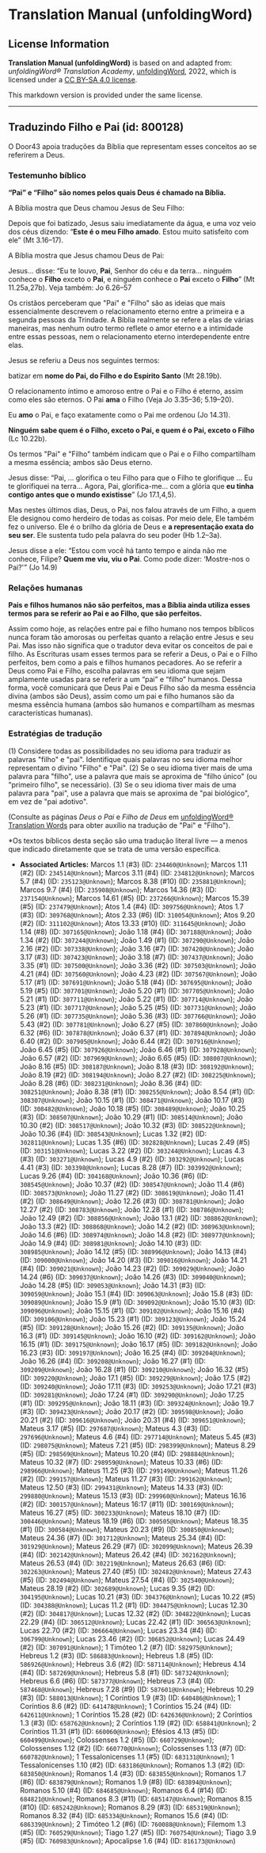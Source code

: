 # Translation Manual (unfoldingWord)

## License Information

**Translation Manual (unfoldingWord)** is based on and adapted from: _unfoldingWord® Translation Academy_, [unfoldingWord](https://unfoldingword.org/utw), 2022, which is licensed under a [CC BY-SA 4.0 license](https://creativecommons.org/licenses/by-sa/4.0/legalcode.en).

This markdown version is provided under the same license.



--------------------------------

## Traduzindo Filho e Pai (id: 800128)

O Door43 apoia traduções da Bíblia que representam esses conceitos ao se referirem a Deus.

### Testemunho bíblico

**“Pai” e “Filho” são nomes pelos quais Deus é chamado na Bíblia.**

A Bíblia mostra que Deus chamou Jesus de Seu Filho:

Depois que foi batizado, Jesus saiu imediatamente da água, e uma voz veio dos céus dizendo: “**Este é o meu Filho amado**. Estou muito satisfeito com ele” (Mt 3\.16–17\).

A Bíblia mostra que Jesus chamou Deus de Pai:

Jesus… disse: “Eu te louvo, **Pai**, Senhor do céu e da terra… ninguém conhece o **Filho** exceto o **Pai**, e ninguém conhece o **Pai** exceto o **Filho**” (Mt 11\.25a,27b). Veja também: Jo 6\.26–57

Os cristãos perceberam que "Pai" e "Filho" são as ideias que mais essencialmente descrevem o relacionamento eterno entre a primeira e a segunda pessoas da Trindade. A Bíblia realmente se refere a elas de várias maneiras, mas nenhum outro termo reflete o amor eterno e a intimidade entre essas pessoas, nem o relacionamento eterno interdependente entre elas.

Jesus se referiu a Deus nos seguintes termos:

batizar em **nome do Pai, do Filho e do Espírito Santo** (Mt 28\.19b).

O relacionamento íntimo e amoroso entre o Pai e o Filho é eterno, assim como eles são eternos. O Pai **ama** o Filho (Veja Jo 3\.35–36; 5\.19–20\).

Eu **amo** o Pai, e faço exatamente como o Pai me ordenou (Jo 14\.31\).

**Ninguém sabe quem é o Filho, exceto o Pai, e quem é o Pai, exceto o Filho** (Lc 10\.22b).

Os termos "Pai" e "Filho" também indicam que o Pai e o Filho compartilham a mesma essência; ambos são Deus eterno.

Jesus disse: “Pai, ... glorifica o teu Filho para que o Filho te glorifique ... Eu te glorifiquei na terra... Agora, Pai, glorifica\-me... com a glória que **eu tinha contigo antes que o mundo existisse**” (Jo 17\.1,4,5\).

Mas nestes últimos dias, Deus, o Pai, nos falou através de um Filho, a quem Ele designou como herdeiro de todas as coisas. Por meio dele, Ele também fez o universo. Ele é o brilho da glória de Deus e **a representação exata do seu ser**. Ele sustenta tudo pela palavra do seu poder (Hb 1\.2–3a).

Jesus disse a ele: “Estou com você há tanto tempo e ainda não me conhece, Filipe? **Quem me viu, viu o Pai**. Como pode dizer: ‘Mostre\-nos o Pai?'” (Jo 14\.9\)

### Relações humanas

**Pais e filhos humanos não são perfeitos, mas a Bíblia ainda utiliza esses termos para se referir ao Pai e ao Filho, que são perfeitos.**

Assim como hoje, as relações entre pai e filho humano nos tempos bíblicos nunca foram tão amorosas ou perfeitas quanto a relação entre Jesus e seu Pai. Mas isso não significa que o tradutor deva evitar os conceitos de pai e filho. As Escrituras usam esses termos para se referir a Deus, o Pai e o Filho perfeitos, bem como a pais e filhos humanos pecadores. Ao se referir a Deus como Pai e Filho, escolha palavras em seu idioma que sejam amplamente usadas para se referir a um “pai” e “filho” humanos. Dessa forma, você comunicará que Deus Pai e Deus Filho são da mesma essência divina (ambos são Deus), assim como um pai e filho humanos são da mesma essência humana (ambos são humanos e compartilham as mesmas características humanas).

### Estratégias de tradução

(1\) Considere todas as possibilidades no seu idioma para traduzir as palavras "filho" e "pai". Identifique quais palavras no seu idioma melhor representam o divino "Filho" e "Pai". (2\) Se o seu idioma tiver mais de uma palavra para "filho", use a palavra que mais se aproxima de "filho único" (ou "primeiro filho", se necessário). (3\) Se o seu idioma tiver mais de uma palavra para "pai", use a palavra que mais se aproxima de "pai biológico", em vez de "pai adotivo".

(Consulte as páginas *Deus o Pai* e *Filho de Deus* em [unfoldingWord® Translation Words](https://ufw.io/tw/) para obter auxílio na tradução de "Pai" e "Filho").  
  
\*Os textos bíblicos desta seção são uma tradução literal livre — a menos que indicado diretamente que se trata de uma versão específica.  
  

* **Associated Articles:** Marcos 1.1 (#3) (ID: `234460@Unknown`); Marcos 1.11 (#2) (ID: `234514@Unknown`); Marcos 3.11 (#4) (ID: `234812@Unknown`); Marcos 5.7 (#4) (ID: `235123@Unknown`); Marcos 8.38 (#10) (ID: `235881@Unknown`); Marcos 9.7 (#4) (ID: `235908@Unknown`); Marcos 14.36 (#3) (ID: `237154@Unknown`); Marcos 14.61 (#5) (ID: `237266@Unknown`); Marcos 15.39 (#5) (ID: `237479@Unknown`); Atos 1.4 (#4) (ID: `309756@Unknown`); Atos 1.7 (#3) (ID: `309768@Unknown`); Atos 2.33 (#6) (ID: `310054@Unknown`); Atos 9.20 (#2) (ID: `311102@Unknown`); Atos 13.33 (#10) (ID: `311645@Unknown`); João 1.14 (#8) (ID: `307165@Unknown`); João 1.18 (#4) (ID: `307188@Unknown`); João 1.34 (#2) (ID: `307244@Unknown`); João 1.49 (#1) (ID: `307290@Unknown`); João 2.16 (#2) (ID: `307338@Unknown`); João 3.16 (#7) (ID: `307420@Unknown`); João 3.17 (#3) (ID: `307423@Unknown`); João 3.18 (#7) (ID: `307437@Unknown`); João 3.35 (#1) (ID: `307500@Unknown`); João 3.36 (#2) (ID: `307503@Unknown`); João 4.21 (#4) (ID: `307560@Unknown`); João 4.23 (#2) (ID: `307567@Unknown`); João 5.17 (#1) (ID: `307691@Unknown`); João 5.18 (#4) (ID: `307695@Unknown`); João 5.19 (#5) (ID: `307701@Unknown`); João 5.20 (#1) (ID: `307705@Unknown`); João 5.21 (#1) (ID: `307711@Unknown`); João 5.22 (#1) (ID: `307714@Unknown`); João 5.23 (#1) (ID: `307717@Unknown`); João 5.25 (#5) (ID: `307731@Unknown`); João 5.26 (#1) (ID: `307735@Unknown`); João 5.36 (#3) (ID: `307766@Unknown`); João 5.43 (#2) (ID: `307781@Unknown`); João 6.27 (#5) (ID: `307860@Unknown`); João 6.32 (#6) (ID: `307878@Unknown`); João 6.37 (#1) (ID: `307894@Unknown`); João 6.40 (#2) (ID: `307905@Unknown`); João 6.44 (#2) (ID: `307916@Unknown`); João 6.45 (#5) (ID: `307926@Unknown`); João 6.46 (#1) (ID: `307928@Unknown`); João 6.57 (#2) (ID: `307969@Unknown`); João 6.65 (#5) (ID: `308007@Unknown`); João 8.16 (#5) (ID: `308187@Unknown`); João 8.18 (#3) (ID: `308192@Unknown`); João 8.19 (#2) (ID: `308194@Unknown`); João 8.27 (#2) (ID: `308225@Unknown`); João 8.28 (#6) (ID: `308231@Unknown`); João 8.36 (#4) (ID: `308251@Unknown`); João 8.38 (#1) (ID: `308255@Unknown`); João 8.54 (#1) (ID: `308307@Unknown`); João 10.15 (#1) (ID: `308471@Unknown`); João 10.17 (#3) (ID: `308482@Unknown`); João 10.18 (#5) (ID: `308489@Unknown`); João 10.25 (#3) (ID: `308507@Unknown`); João 10.29 (#1) (ID: `308514@Unknown`); João 10.30 (#2) (ID: `308517@Unknown`); João 10.32 (#3) (ID: `308522@Unknown`); João 10.36 (#4) (ID: `308543@Unknown`); Lucas 1.32 (#2) (ID: `302811@Unknown`); Lucas 1.35 (#6) (ID: `302828@Unknown`); Lucas 2.49 (#5) (ID: `303151@Unknown`); Lucas 3.22 (#2) (ID: `303244@Unknown`); Lucas 4.3 (#3) (ID: `303271@Unknown`); Lucas 4.9 (#2) (ID: `303292@Unknown`); Lucas 4.41 (#3) (ID: `303398@Unknown`); Lucas 8.28 (#7) (ID: `303992@Unknown`); Lucas 9.26 (#4) (ID: `304168@Unknown`); João 10.36 (#6) (ID: `308545@Unknown`); João 10.37 (#2) (ID: `308547@Unknown`); João 11.4 (#6) (ID: `308573@Unknown`); João 11.27 (#2) (ID: `308619@Unknown`); João 11.41 (#2) (ID: `308649@Unknown`); João 12.26 (#3) (ID: `308781@Unknown`); João 12.27 (#2) (ID: `308783@Unknown`); João 12.28 (#1) (ID: `308786@Unknown`); João 12.49 (#2) (ID: `308856@Unknown`); João 13.1 (#2) (ID: `308862@Unknown`); João 13.3 (#2) (ID: `308868@Unknown`); João 14.2 (#2) (ID: `308963@Unknown`); João 14.6 (#6) (ID: `308974@Unknown`); João 14.8 (#2) (ID: `308977@Unknown`); João 14.9 (#4) (ID: `308981@Unknown`); João 14.10 (#3) (ID: `308985@Unknown`); João 14.12 (#5) (ID: `308996@Unknown`); João 14.13 (#4) (ID: `309000@Unknown`); João 14.20 (#3) (ID: `309016@Unknown`); João 14.21 (#4) (ID: `309021@Unknown`); João 14.23 (#2) (ID: `309029@Unknown`); João 14.24 (#6) (ID: `309037@Unknown`); João 14.26 (#3) (ID: `309040@Unknown`); João 14.28 (#5) (ID: `309053@Unknown`); João 14.31 (#3) (ID: `309059@Unknown`); João 15.1 (#4) (ID: `309063@Unknown`); João 15.8 (#3) (ID: `309089@Unknown`); João 15.9 (#1) (ID: `309092@Unknown`); João 15.10 (#3) (ID: `309096@Unknown`); João 15.15 (#1) (ID: `309102@Unknown`); João 15.16 (#4) (ID: `309106@Unknown`); João 15.23 (#1) (ID: `309123@Unknown`); João 15.24 (#5) (ID: `309128@Unknown`); João 15.26 (#2) (ID: `309135@Unknown`); João 16.3 (#1) (ID: `309145@Unknown`); João 16.10 (#2) (ID: `309162@Unknown`); João 16.15 (#1) (ID: `309175@Unknown`); João 16.17 (#5) (ID: `309182@Unknown`); João 16.23 (#3) (ID: `309197@Unknown`); João 16.25 (#4) (ID: `309204@Unknown`); João 16.26 (#4) (ID: `309208@Unknown`); João 16.27 (#1) (ID: `309209@Unknown`); João 16.28 (#1) (ID: `309210@Unknown`); João 16.32 (#5) (ID: `309220@Unknown`); João 17.1 (#5) (ID: `309229@Unknown`); João 17.5 (#2) (ID: `309240@Unknown`); João 17.11 (#3) (ID: `309253@Unknown`); João 17.21 (#3) (ID: `309281@Unknown`); João 17.24 (#1) (ID: `309290@Unknown`); João 17.25 (#1) (ID: `309295@Unknown`); João 18.11 (#3) (ID: `309324@Unknown`); João 19.7 (#3) (ID: `309423@Unknown`); João 20.17 (#2) (ID: `309598@Unknown`); João 20.21 (#2) (ID: `309616@Unknown`); João 20.31 (#4) (ID: `309651@Unknown`); Mateus 3.17 (#5) (ID: `297687@Unknown`); Mateus 4.3 (#3) (ID: `297696@Unknown`); Mateus 4.6 (#4) (ID: `297714@Unknown`); Mateus 5.45 (#3) (ID: `298075@Unknown`); Mateus 7.21 (#5) (ID: `298399@Unknown`); Mateus 8.29 (#5) (ID: `298569@Unknown`); Mateus 10.20 (#4) (ID: `298884@Unknown`); Mateus 10.32 (#7) (ID: `298959@Unknown`); Mateus 10.33 (#6) (ID: `298966@Unknown`); Mateus 11.25 (#3) (ID: `299149@Unknown`); Mateus 11.26 (#2) (ID: `299157@Unknown`); Mateus 11.27 (#3) (ID: `299162@Unknown`); Mateus 12.50 (#3) (ID: `299431@Unknown`); Mateus 14.33 (#3) (ID: `299880@Unknown`); Mateus 15.13 (#3) (ID: `299960@Unknown`); Mateus 16.16 (#2) (ID: `300157@Unknown`); Mateus 16:17 (#11) (ID: `300169@Unknown`); Mateus 16.27 (#5) (ID: `300233@Unknown`); Mateus 18.10 (#7) (ID: `300446@Unknown`); Mateus 18.19 (#6) (ID: `300505@Unknown`); Mateus 18.35 (#1) (ID: `300584@Unknown`); Mateus 20.23 (#9) (ID: `300850@Unknown`); Mateus 24.36 (#7) (ID: `301712@Unknown`); Mateus 25.34 (#4) (ID: `301929@Unknown`); Mateus 26.29 (#7) (ID: `302099@Unknown`); Mateus 26.39 (#4) (ID: `302142@Unknown`); Mateus 26.42 (#4) (ID: `302162@Unknown`); Mateus 26.53 (#4) (ID: `302219@Unknown`); Mateus 26.63 (#6) (ID: `302263@Unknown`); Mateus 27.40 (#5) (ID: `302482@Unknown`); Mateus 27.43 (#5) (ID: `302494@Unknown`); Mateus 27.54 (#4) (ID: `302540@Unknown`); Mateus 28.19 (#2) (ID: `302689@Unknown`); Lucas 9.35 (#2) (ID: `304195@Unknown`); Lucas 10.21 (#3) (ID: `304376@Unknown`); Lucas 10.22 (#5) (ID: `304388@Unknown`); Lucas 11.2 (#1) (ID: `304475@Unknown`); Lucas 12.30 (#2) (ID: `304817@Unknown`); Lucas 12.32 (#2) (ID: `304822@Unknown`); Lucas 22.29 (#4) (ID: `306512@Unknown`); Lucas 22.42 (#1) (ID: `306563@Unknown`); Lucas 22.70 (#2) (ID: `306664@Unknown`); Lucas 23.34 (#4) (ID: `306799@Unknown`); Lucas 23.46 (#2) (ID: `306852@Unknown`); Lucas 24.49 (#2) (ID: `307091@Unknown`); 1 Timóteo 1.2 (#7) (ID: `582975@Unknown`); Hebreus 1.2 (#3) (ID: `586883@Unknown`); Hebreus 1.8 (#5) (ID: `586926@Unknown`); Hebreus 3.6 (#2) (ID: `587114@Unknown`); Hebreus 4.14 (#4) (ID: `587269@Unknown`); Hebreus 5.8 (#1) (ID: `587324@Unknown`); Hebreus 6.6 (#6) (ID: `587377@Unknown`); Hebreus 7.3 (#4) (ID: `587468@Unknown`); Hebreus 7.28 (#9) (ID: `587601@Unknown`); Hebreus 10.29 (#3) (ID: `588013@Unknown`); 1 Coríntios 1.9 (#3) (ID: `640486@Unknown`); 1 Coríntios 8.6 (#2) (ID: `641478@Unknown`); 1 Coríntios 15.24 (#4) (ID: `642611@Unknown`); 1 Coríntios 15.28 (#2) (ID: `642636@Unknown`); 2 Coríntios 1.3 (#3) (ID: `658762@Unknown`); 2 Coríntios 1.19 (#2) (ID: `658841@Unknown`); 2 Coríntios 11.31 (#1) (ID: `660060@Unknown`); Efésios 4.13 (#5) (ID: `660499@Unknown`); Colossenses 1.2 (#5) (ID: `660729@Unknown`); Colossenses 1.12 (#2) (ID: `660770@Unknown`); Colossenses 1.13 (#7) (ID: `660782@Unknown`); 1 Tessalonicenses 1.1 (#5) (ID: `683131@Unknown`); 1 Tessalonicenses 1.10 (#2) (ID: `683186@Unknown`); Romanos 1.3 (#2) (ID: `683850@Unknown`); Romanos 1.4 (#3) (ID: `683855@Unknown`); Romanos 1.7 (#6) (ID: `683879@Unknown`); Romanos 1.9 (#8) (ID: `683894@Unknown`); Romanos 5.10 (#4) (ID: `684685@Unknown`); Romanos 6.4 (#14) (ID: `684821@Unknown`); Romanos 8.3 (#11) (ID: `685147@Unknown`); Romanos 8.15 (#10) (ID: `685242@Unknown`); Romanos 8.29 (#3) (ID: `685319@Unknown`); Romanos 8.32 (#4) (ID: `685334@Unknown`); Romanos 15.6 (#4) (ID: `686339@Unknown`); 2 Timóteo 1.2 (#6) (ID: `760088@Unknown`); Filemom 1.3 (#5) (ID: `760529@Unknown`); Tiago 1.27 (#5) (ID: `760754@Unknown`); Tiago 3.9 (#5) (ID: `760983@Unknown`); Apocalipse 1.6 (#4) (ID: `816173@Unknown`)


